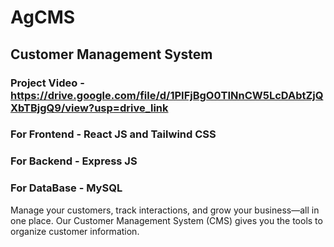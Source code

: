 # AgCMS
## Customer Management System 
### Project Video -  https://drive.google.com/file/d/1PIFjBgO0TINnCW5LcDAbtZjQXbTBjgQ9/view?usp=drive_link
### For Frontend - React JS and Tailwind CSS
### For Backend - Express JS
### For DataBase - MySQL
Manage your customers, track interactions, and grow your business—all in one place. Our Customer Management System (CMS) gives you the tools to organize customer information.

